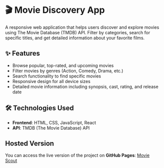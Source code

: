 # 🎬 Movie Discovery App

A responsive web application that helps users discover and explore movies using The Movie Database (TMDB) API. Filter by categories, search for specific titles, and get detailed information about your favorite films.

## ✨ Features

- Browse popular, top-rated, and upcoming movies
- Filter movies by genres (Action, Comedy, Drama, etc.)
- Search functionality to find specific movies
- Responsive design for all device sizes
- Detailed movie information including synopsis, cast, rating, and release date


## 🛠️ Technologies Used

- **Frontend**: HTML, CSS, JavaScript, React
- **API**: TMDB (The Movie Database) API

## Hosted Version
You can access the live version of the project on **GitHub Pages**:
[Movie Scout](https://movie-scout2.vercel.app/)

